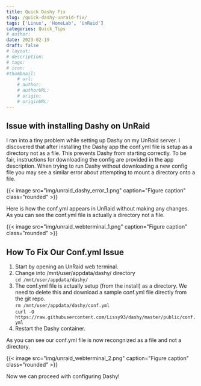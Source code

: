```yaml
---
title: Quick Dashy Fix
slug: /quick-dashy-unraid-fix/
tags: ['Linux', 'HomeLab', 'UnRaid']
categories: Quick_Tips
# author: 
date: 2023-02-19
draft: false
# layout: 
# description: 
# tags: 
# icon: 
#thumbnail:
    # url: 
    # author: 
    # authorURL: 
    # origin: 
    # originURL: 
---
```


## Issue with installing Dashy on UnRaid
I ran into a tiny problem while setting up Dashy on my UnRaid server. I discovered that after installing the Dashy app the conf.yml file is setup as a directory not as a file. This prevents Dashy from starting correctly.  To be fair, instructions for downloading the config are provided in the app description.
When trying to run Dashy without downloading a new config file you may see a similar error about attempting to mount a directory onto a file.

{{< image src="img/unraid_dashy_error_1.png" caption="Figure caption" class="rounded" >}}

Here is how the conf.yml appears in UnRaid without making any changes. As you can see the conf.yml file is actually a directory not a file.

{{< image src="img/unraid_webterminal_1.png" caption="Figure caption" class="rounded" >}}  


## How To Fix Our Conf.yml Issue
1. Start by opening an UnRaid web terminal. 
2. Change into /mnt/user/appdata/dashy/ directory  
``` cd /mnt/user/appdata/dashy/ ```
3. The conf.yml file is actually setup (from the install) as a directory.  We need to delete this and download a sample conf.yml file directly from the git repo.  
``` rm /mnt/user/appdata/dashy/conf.yml ```  
``` curl -O https://raw.githubusercontent.com/Lissy93/dashy/master/public/conf.yml ```
4. Restart the Dashy container.

As you can see our conf.yml file is now recongnized as a file and not a directory.  

{{< image src="img/unraid_webterminal_2.png" caption="Figure caption" class="rounded" >}}  

Now we can proceed with configuring Dashy!
